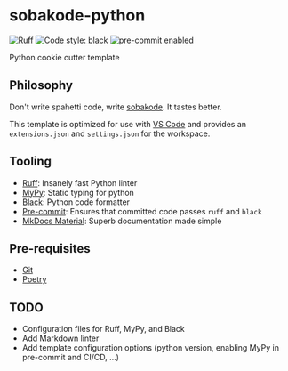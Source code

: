 # sobakode-python

[![Ruff](https://img.shields.io/endpoint?url=https://raw.githubusercontent.com/charliermarsh/ruff/main/assets/badge/v1.json)](https://github.com/charliermarsh/ruff)
[![Code style: black](https://img.shields.io/badge/code%20style-black-000000.svg)](https://github.com/psf/black)
[![pre-commit enabled][pre-commit badge]][pre-commit project]

[pre-commit badge]: https://img.shields.io/badge/pre--commit-enabled-brightgreen?logo=pre-commit&logoColor=white
[pre-commit project]: https://pre-commit.com/

Python cookie cutter template

## Philosophy

Don't write spahetti code, write [sobakode](https://blog.tolki.dev/sobakode/). It tastes better.

This template is optimized for use with [VS Code](https://github.com/python/mypy) and provides an `extensions.json` and `settings.json` for the workspace.

## Tooling

- [Ruff](https://github.com/charliermarsh/ruff): Insanely fast Python linter
- [MyPy](https://github.com/python/mypy): Static typing for python
- [Black](https://github.com/psf/black): Python code formatter
- [Pre-commit](https://pre-commit.com/): Ensures that committed code passes `ruff` and `black`
- [MkDocs Material](https://squidfunk.github.io/mkdocs-material/): Superb documentation made simple

## Pre-requisites

- [Git](https://git-scm.com/)
- [Poetry](https://python-poetry.org/)

## TODO

- Configuration files for Ruff, MyPy, and Black
- Add Markdown linter
- Add template configuration options (python version, enabling MyPy in pre-commit and CI/CD, ...)
